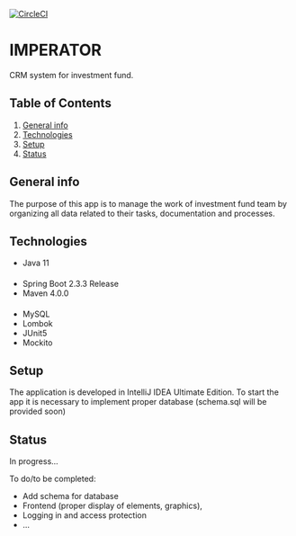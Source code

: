 [![CircleCI](https://circleci.com/gh/BartlomiejBak/imperator.svg?style=svg)](https://circleci.com/gh/BartlomiejBak/imperator)

# IMPERATOR
CRM system for investment fund.

## Table of Contents
1. [General info](#General-info)
2. [Technologies](#Technologies)
3. [Setup](#Setup)
4. [Status](#Status)


## General info
The purpose of this app is to manage the work of investment fund team by organizing
all data related to their tasks, documentation and processes.

## Technologies
- Java 11
####
- Spring Boot 2.3.3 Release
- Maven 4.0.0
####
- MySQL
- Lombok
- JUnit5
- Mockito
####
## Setup
The application is developed in IntelliJ IDEA Ultimate Edition.
To start the app it is necessary to implement proper database (schema.sql will be provided soon)

## Status
In progress...

To do/to be completed:
* Add schema for database
* Frontend (proper display of elements, graphics),
* Logging in and access protection
* ...
